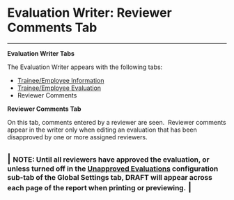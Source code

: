 # Evaluation Writer: Reviewer Comments Tab 
---

**Evaluation Writer Tabs**

The Evaluation Writer appears with the following tabs:

- [Trainee/Employee Information](<7dbk.md>)
- [Trainee/Employee Evaluation](<7dbp.md>)
- Reviewer Comments

**Reviewer Comments Tab**

On this tab, comments entered by a reviewer are seen.&nbsp; Reviewer comments appear in the writer only when editing an evaluation that has been disapproved by one or more assigned reviewers.

| <font size="3"><b>NOTE</b>:  Until all reviewers have 
approved the evaluation, or unless turned off in the <a href="unapprove.htm">Unapproved Evaluations</a> configuration sub-tab of the Global Settings tab, DRAFT will appear across each page of the report 
when printing or previewing.</font> |
---